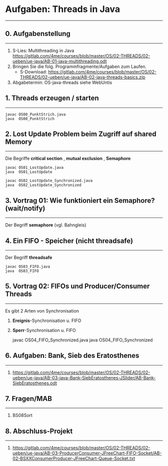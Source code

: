 # Aufgaben: Threads in Java
----
 
## 0. Aufgabenstellung
----

1. S-Lies: Multithreading in Java 
<https://gitlab.com/4me/courses/blob/master/OS/02-THREADS/02-ueben/ue-java/AB-01-java-multithreading.odt>
2. Bringen Sie die folg. Programmfragmente/Aufgaben zum Laufen.
	* S-Download: <https://gitlab.com/4me/courses/blob/master/OS/02-THREADS/02-ueben/ue-java/AB-02-java-threads-basics.zip>
3. Abgabetermin: OS-java-threads siehe WebUntis


## 1. Threads erzeugen / starten
----
	javac OS00_PunktStrich.java
	java  OS00_PunktStrich

## 2. Lost Update Problem beim Zugriff auf shared Memory
----
Die Begriffe **critical section** , **mutual exclusion** , **Semaphore**

	javac OS01_LostUpdate.java
	java  OS01_LostUpdate

	javac OS02_LostUpdate_Synchronized.java
	java  OS02_LostUpdate_Synchronized


## 3. Vortrag 01: Wie funktioniert ein Semaphore? (wait/notify)	
----
Der Begriff **semaphore** (vgl. Bahngleis)	


## 4. Ein FIFO - Speicher (nicht threadsafe)
----
Der Begriff **threadsafe**

	javac OS03_FIFO.java
	java  OS03_FIFO


## 5. Vortrag 02: FIFOs und Producer/Consumer Threads
----
Es gibt 2 Arten von Synchronisation

1. **Ereignis**-Synchronisation u. FIFO
2. **Sperr**-Synchronisation u. FIFO


	javac OS04_FIFO_Synchronized.java
	java  OS04_FIFO_Synchronized


## 6. Aufgaben: Bank, Sieb des Eratosthenes
----

1. <https://gitlab.com/4me/courses/blob/master/OS/02-THREADS/02-ueben/ue-java/AB-03-java-Bank-SiebEratosthenes-JSlider/AB-Bank-SiebEratosthenes.odt>


## 7. Fragen/MAB
----
1. BS08Sort


## 8. Abschluss-Projekt
----
1. <https://gitlab.com/4me/courses/blob/master/OS/02-THREADS/02-ueben/ue-java/AB-03-ProducerConsumer-JFreeChart-FIFO-Socket/AB-02-BSXXConsumerProducer-JFreeChart-Queue-Socket.txt>

